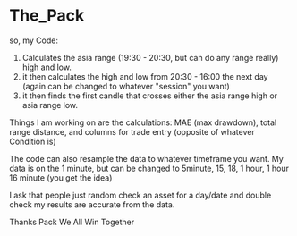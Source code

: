 # The_Pack

so, my Code:
1) Calculates the asia range (19:30 - 20:30, but can do any range really) high and low.
2) it then calculates the high and low from 20:30 - 16:00 the next day (again can be changed to whatever "session" you want)
3) it then finds the first candle that crosses either the asia range high or asia range low.

Things I am working on are the calculations:  MAE (max drawdown), total range distance, and columns for trade entry (opposite of whatever Condition is)

The code can also resample the data to whatever timeframe you want.  My data is on the 1 minute, but can be changed to 5minute, 15, 18, 1 hour, 1 hour 16 minute (you get the idea)



I ask that people just random check an asset for a day/date and double check my results are accurate from the data.


Thanks Pack
We All Win Together

